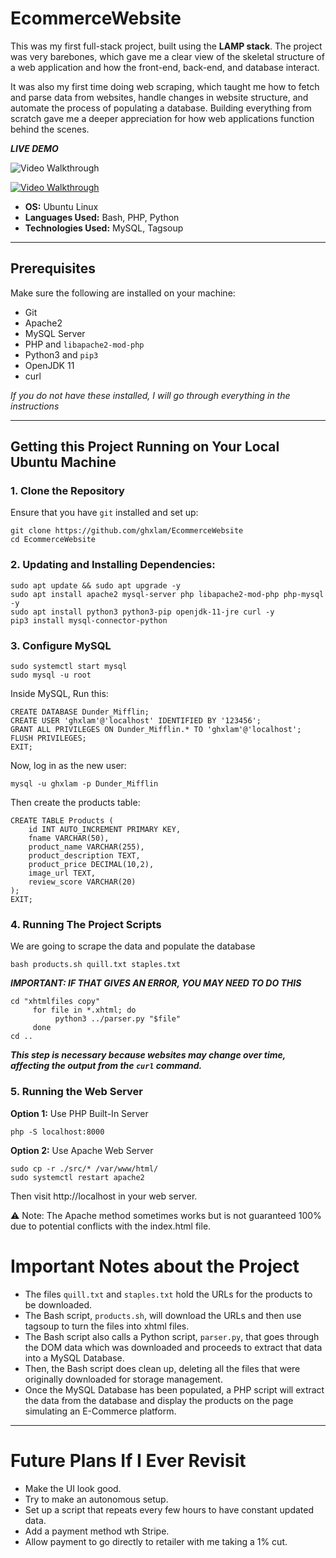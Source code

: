 # EcommerceWebsite

This was my first full-stack project, built using the **LAMP stack**. The project was very barebones, which gave me a clear view of the skeletal structure of a web application and how the front-end, back-end, and database interact. 

It was also my first time doing web scraping, which taught me how to fetch and parse data from websites, handle changes in website structure, and automate the process of populating a database. Building everything from scratch gave me a deeper appreciation for how web applications function behind the scenes.

***LIVE DEMO***

![Video Walkthrough](https://i.imgur.com/ZXzjOqt.gif)

[![Video Walkthrough](https://i.imgur.com/ZXzjOqt.gif)](https://i.imgur.com/ZXzjOqt.gif)


- **OS:** Ubuntu Linux  
- **Languages Used:** Bash, PHP, Python  
- **Technologies Used:** MySQL, Tagsoup  

---

## Prerequisites

Make sure the following are installed on your machine:

- Git
- Apache2
- MySQL Server
- PHP and `libapache2-mod-php`
- Python3 and `pip3`
- OpenJDK 11
- curl

*If you do not have these installed, I will go through everything in the instructions*

---

## Getting this Project Running on Your Local Ubuntu Machine

### 1. Clone the Repository
Ensure that you have `git` installed and set up:

```
git clone https://github.com/ghxlam/EcommerceWebsite
cd EcommerceWebsite
```
### 2. Updating and Installing Dependencies:
```
sudo apt update && sudo apt upgrade -y
sudo apt install apache2 mysql-server php libapache2-mod-php php-mysql -y
sudo apt install python3 python3-pip openjdk-11-jre curl -y
pip3 install mysql-connector-python
```
### 3. Configure MySQL
```
sudo systemctl start mysql
sudo mysql -u root
```
Inside MySQL, Run this:      
```
CREATE DATABASE Dunder_Mifflin;
CREATE USER 'ghxlam'@'localhost' IDENTIFIED BY '123456';
GRANT ALL PRIVILEGES ON Dunder_Mifflin.* TO 'ghxlam'@'localhost';
FLUSH PRIVILEGES;
EXIT;
```
Now, log in as the new user:
```
mysql -u ghxlam -p Dunder_Mifflin
```
Then create the products table:
```
CREATE TABLE Products (
    id INT AUTO_INCREMENT PRIMARY KEY,
    fname VARCHAR(50),
    product_name VARCHAR(255),
    product_description TEXT,
    product_price DECIMAL(10,2),
    image_url TEXT,
    review_score VARCHAR(20)
);
EXIT;
```

### 4. Running The Project Scripts
We are going to scrape the data and populate the database
```
bash products.sh quill.txt staples.txt
```
***IMPORTANT: IF THAT GIVES AN ERROR, YOU MAY NEED TO DO THIS***
```
cd "xhtmlfiles copy"
     for file in *.xhtml; do
          python3 ../parser.py "$file"
     done
cd ..
```
***This step is necessary because websites may change over time, affecting the output from the `curl` command.***

### 5. Running the Web Server
**Option 1:** Use PHP Built-In Server
```
php -S localhost:8000
```
**Option 2:** Use Apache Web Server
```
sudo cp -r ./src/* /var/www/html/
sudo systemctl restart apache2
```
Then visit http://localhost in your web server.

⚠️ Note: The Apache method sometimes works but is not guaranteed 100% due to potential conflicts with the index.html file.


# Important Notes about the Project
- The files `quill.txt` and `staples.txt` hold the URLs for the products to be downloaded.
- The Bash script, `products.sh`, will download the URLs and then use tagsoup to turn the files into xhtml files.
- The Bash script also calls a Python script, `parser.py`, that goes through the DOM data which was downloaded and proceeds to extract that data into a MySQL Database.
- Then, the Bash script does clean up, deleting all the files that were originally downloaded for storage management.
- Once the MySQL Database has been populated, a PHP script will extract the data from the database and display the products on the page simulating an E-Commerce platform.

---

# Future Plans If I Ever Revisit
- Make the UI look good.
- Try to make an autonomous setup.
- Set up a script that repeats every few hours to have constant updated data.
- Add a payment method wth Stripe.
- Allow payment to go directly to retailer with me taking a 1% cut.
